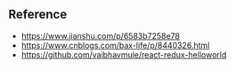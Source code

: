 
## Reference

- https://www.jianshu.com/p/6583b7258e78
- https://www.cnblogs.com/bax-life/p/8440326.html
- https://github.com/vaibhavmule/react-redux-helloworld
